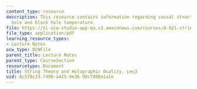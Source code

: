 ```yaml
---
content_type: resource
description: This resource contains information regarding causal structure of a black
  hole and black hole temperature.
file: https://ol-ocw-studio-app-qa.s3.amazonaws.com/courses/8-821-string-theory-and-holographic-duality-fall-2014/8c5f8c337406a4259e3690c7d88a1a1e_MIT8_821S15_Lec3.pdf
file_type: application/pdf
learning_resource_types:
- Lecture Notes
ocw_type: OCWFile
parent_title: Lecture Notes
parent_type: CourseSection
resourcetype: Document
title: String Theory and Holographic Duality, Lec3
uid: 8c5f8c33-7406-a425-9e36-90c7d88a1a1e
---
```


